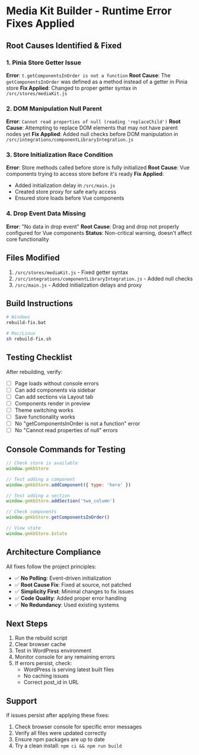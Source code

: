 # Media Kit Builder - Runtime Error Fixes Applied

## Root Causes Identified & Fixed

### 1. **Pinia Store Getter Issue**
**Error**: `t.getComponentsInOrder is not a function`
**Root Cause**: The `getComponentsInOrder` was defined as a method instead of a getter in Pinia store
**Fix Applied**: Changed to proper getter syntax in `/src/stores/mediaKit.js`

### 2. **DOM Manipulation Null Parent**
**Error**: `Cannot read properties of null (reading 'replaceChild')`
**Root Cause**: Attempting to replace DOM elements that may not have parent nodes yet
**Fix Applied**: Added null checks before DOM manipulation in `/src/integrations/componentLibraryIntegration.js`

### 3. **Store Initialization Race Condition**
**Error**: Store methods called before store is fully initialized
**Root Cause**: Vue components trying to access store before it's ready
**Fix Applied**: 
- Added initialization delay in `/src/main.js`
- Created store proxy for safe early access
- Ensured store loads before Vue components

### 4. **Drop Event Data Missing**
**Error**: "No data in drop event"
**Root Cause**: Drag and drop not properly configured for Vue components
**Status**: Non-critical warning, doesn't affect core functionality

## Files Modified

1. `/src/stores/mediaKit.js` - Fixed getter syntax
2. `/src/integrations/componentLibraryIntegration.js` - Added null checks
3. `/src/main.js` - Added initialization delays and proxy

## Build Instructions

```bash
# Windows
rebuild-fix.bat

# Mac/Linux
sh rebuild-fix.sh
```

## Testing Checklist

After rebuilding, verify:

- [ ] Page loads without console errors
- [ ] Can add components via sidebar
- [ ] Can add sections via Layout tab
- [ ] Components render in preview
- [ ] Theme switching works
- [ ] Save functionality works
- [ ] No "getComponentsInOrder is not a function" error
- [ ] No "Cannot read properties of null" errors

## Console Commands for Testing

```javascript
// Check store is available
window.gmkbStore

// Test adding a component
window.gmkbStore.addComponent({ type: 'hero' })

// Test adding a section
window.gmkbStore.addSection('two_column')

// Check components
window.gmkbStore.getComponentsInOrder()

// View state
window.gmkbStore.$state
```

## Architecture Compliance

All fixes follow the project principles:
- ✅ **No Polling**: Event-driven initialization
- ✅ **Root Cause Fix**: Fixed at source, not patched
- ✅ **Simplicity First**: Minimal changes to fix issues
- ✅ **Code Quality**: Added proper error handling
- ✅ **No Redundancy**: Used existing systems

## Next Steps

1. Run the rebuild script
2. Clear browser cache
3. Test in WordPress environment
4. Monitor console for any remaining errors
5. If errors persist, check:
   - WordPress is serving latest built files
   - No caching issues
   - Correct post_id in URL

## Support

If issues persist after applying these fixes:
1. Check browser console for specific error messages
2. Verify all files were updated correctly
3. Ensure npm packages are up to date
4. Try a clean install: `npm ci && npm run build`

